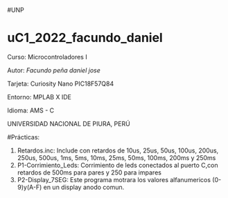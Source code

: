 #UNP
# uC1_2022_facundo_daniel

Curso: Microcontroladores I

Autor: *Facundo peña daniel jose*

Tarjeta: Curiosity Nano PIC18F57Q84

Entorno: MPLAB X IDE

Idioma: AMS - C

UNIVERSIDAD NACIONAL DE PIURA, PERÚ

#Prácticas:

1. Retardos.inc: Include con retardos de 10us, 25us, 50us, 100us, 200us, 250us, 500us, 1ms, 5ms, 10ms, 25ms, 50ms, 100ms, 200ms y 250ms
2. P1-Corrimiento_Leds: Corrimiento de leds conectados al puerto C,con retardos de 500ms para pares y 250 para impares
3. P2-Display_7SEG: Este programa motrara los valores alfanumericos (0-9)y(A-F) en un display anodo comun.
